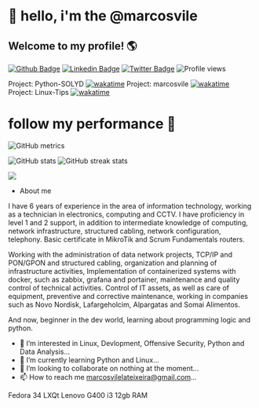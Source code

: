# 👋 hello, i'm the @marcosvile

## Welcome to my profile! 🌎

[![Github Badge](https://img.shields.io/badge/-Github-000?style=flat-square&logo=Github&logoColor=white&link=https://github.com/fagnerpsantos)](https://github.com/marcosvile)
[![Linkedin Badge](https://img.shields.io/badge/-LinkedIn-blue?style=flat-square&logo=Linkedin&logoColor=white&link=https://www.linkedin.com/in/fagnerpsantos/)](https://www.linkedin.com/in/marcosvile)
[![Twitter Badge](https://img.shields.io/badge/-Twitter-1ca0f1?style=flat-square&labelColor=1ca0f1&logo=twitter&logoColor=white&link=https://twitter.com/fagnerpsantos)](https://twitter.com/marcosvilel_a)
![Profile views](https://gpvc.arturio.dev/marcosvile)

Project: Python-SOLYD <a href="https://wakatime.com/badge/user/2c68ed23-765c-40e6-88d9-3b49ab1bdf82/project/8865df18-fc52-48d5-af54-b8a4a62e547e"><img src="https://wakatime.com/badge/user/2c68ed23-765c-40e6-88d9-3b49ab1bdf82/project/8865df18-fc52-48d5-af54-b8a4a62e547e.svg" alt="wakatime"></a>
Project: marcosvile [![wakatime](https://wakatime.com/badge/user/2c68ed23-765c-40e6-88d9-3b49ab1bdf82/project/2a211212-f54c-4e9b-8ca4-f46d4d98d0b5.svg)](https://wakatime.com/badge/user/2c68ed23-765c-40e6-88d9-3b49ab1bdf82/project/2a211212-f54c-4e9b-8ca4-f46d4d98d0b5)
Project: Linux-Tips [![wakatime](https://wakatime.com/badge/user/2c68ed23-765c-40e6-88d9-3b49ab1bdf82/project/67636464-605d-4416-ae63-df551fdfc8d5.svg)](https://wakatime.com/badge/user/2c68ed23-765c-40e6-88d9-3b49ab1bdf82/project/67636464-605d-4416-ae63-df551fdfc8d5)

# follow my performance 💪

![GitHub metrics](https://metrics.lecoq.io/marcosvile) 

![GitHub stats](https://github-readme-stats.vercel.app/api?username=marcosvile&show_icons=true)
![GitHub streak stats](https://github-readme-streak-stats.herokuapp.com/?user=marcosvile)  

![](https://media2.giphy.com/media/AOSwwqVjNZlDO/giphy.gif?cid=790b7611f388a8efa48c221486b0e1ddd1ca6bade32ff62e&rid=giphy.gif&ct=g)

- About me

I have 6 years of experience in the area of information technology, working as a technician in electronics, computing and CCTV. I have proficiency in level 1 and 2 support, in addition to intermediate knowledge of computing, network infrastructure, structured cabling, network configuration, telephony. Basic certificate in MikroTik and Scrum Fundamentals routers.

Working with the administration of data network projects, TCP/IP and PON/GPON and structured cabling, organization and planning of infrastructure activities, Implementation of containerized systems with docker, such as zabbix, grafana and portainer, maintenance and quality control of technical activities. Control of IT assets, as well as care of equipment, preventive and corrective maintenance, working in companies such as Novo Nordisk, Lafargeholcim, Alpargatas and Somai Alimentos.

And now, beginner in the dev world, learning about programming logic and python.


- 👀 I’m interested in Linux, Devlopment, Offensive Security, Python and Data Analysis...
- 🌱 I’m currently learning Python and Linux...
- 💞️ I’m looking to collaborate on nothing at the moment...
- 📫 How to reach me marcosvilelateixeira@gmail.com...



Fedora 34 LXQt
Lenovo G400 i3 12gb RAM 
